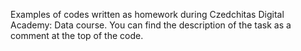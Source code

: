 Examples of codes written as homework during Czedchitas Digital Academy: Data course. 
You can find the description of the task as a comment at the top of the code.
